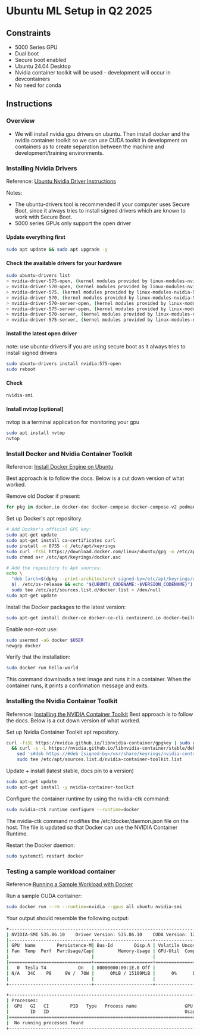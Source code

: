 # Ubuntu ML Setup in Q2 2025

## Constraints
- 5000 Series GPU
- Dual boot
- Secure boot enabled
- Ubuntu 24.04 Desktop
- Nvidia container toolkit will be used - development will occur in devcontainers
 - No need for conda  
  
## Instructions

### Overview

- We will install nvidia gpu drivers on ubuntu. Then install docker and the nvidia container toolkit so we can use CUDA toolkit in development on containers as to create separation between the machine and development/training environments.

### Installing Nvidia Drivers

Reference: [Ubuntu Nvidia Driver Instructions](https://documentation.ubuntu.com/server/how-to/graphics/install-nvidia-drivers/)

Notes:
- The ubuntu-drivers tool is recommended if your computer uses Secure Boot, since it always tries to install signed drivers which are known to work with Secure Boot.
- 5000 series GPUs only support the open driver

#### Update everything first

```sh
sudo apt update && sudo apt upgrade -y
```

#### Check the available drivers for your hardware

```sh
sudo ubuntu-drivers list
> nvidia-driver-575-open, (kernel modules provided by linux-modules-nvidia-575-open-generic-hwe-24.04)
> nvidia-driver-570-open, (kernel modules provided by linux-modules-nvidia-570-open-generic-hwe-24.04)
> nvidia-driver-575, (kernel modules provided by linux-modules-nvidia-575-generic-hwe-24.04)
> nvidia-driver-570, (kernel modules provided by linux-modules-nvidia-570-generic-hwe-24.04)
> nvidia-driver-570-server-open, (kernel modules provided by linux-modules-nvidia-570-server-open-generic-hwe-24.04)
> nvidia-driver-575-server-open, (kernel modules provided by linux-modules-nvidia-575-server-open-generic-hwe-24.04)
> nvidia-driver-570-server, (kernel modules provided by linux-modules-nvidia-570-server-generic-hwe-24.04)
> nvidia-driver-575-server, (kernel modules provided by linux-modules-nvidia-575-server-generic-hwe-24.04)
```

#### Install the latest open driver

note: use ubuntu-drivers if you are using secure boot as it always tries to install signed drivers 

```sh
sudo ubuntu-drivers install nvidia:575-open
sudo reboot
```

#### Check

```sh
nvidia-smi
```
#### Install nvtop [optional]

nvtop is a terminal application for monitoring your gpu

```sh
sudo apt install nvtop
nvtop
```

### Install Docker and Nvidia Container Toolkit

Reference: [Install Docker Engine on Ubuntu](https://docs.docker.com/engine/install/ubuntu/)

Best approach is to follow the docs. Below is a cut down version of what worked.

Remove old Docker if present:
```sh
for pkg in docker.io docker-doc docker-compose docker-compose-v2 podman-docker containerd runc; do sudo apt-get remove $pkg; done
```

Set up Docker's apt repository.

```sh
# Add Docker's official GPG key:
sudo apt-get update
sudo apt-get install ca-certificates curl
sudo install -m 0755 -d /etc/apt/keyrings
sudo curl -fsSL https://download.docker.com/linux/ubuntu/gpg -o /etc/apt/keyrings/docker.asc
sudo chmod a+r /etc/apt/keyrings/docker.asc

# Add the repository to Apt sources:
echo \
  "deb [arch=$(dpkg --print-architecture) signed-by=/etc/apt/keyrings/docker.asc] https://download.docker.com/linux/ubuntu \
  $(. /etc/os-release && echo "${UBUNTU_CODENAME:-$VERSION_CODENAME}") stable" | \
  sudo tee /etc/apt/sources.list.d/docker.list > /dev/null
sudo apt-get update
```

Install the Docker packages to the latest version:
```sh
sudo apt-get install docker-ce docker-ce-cli containerd.io docker-buildx-plugin docker-compose-plugin
```

Enable non-root use:

```sh
sudo usermod -aG docker $USER
newgrp docker
```

Verify that the installation:

```sh
sudo docker run hello-world
```
This command downloads a test image and runs it in a container. When the container runs, it prints a confirmation message and exits.

### Installing the Nvidia Container Toolkit

Reference: [Installing the NVIDIA Container Toolkit](https://docs.nvidia.com/datacenter/cloud-native/container-toolkit/latest/install-guide.html)
Best approach is to follow the docs. Below is a cut down version of what worked.

Set up Nvidia Container Toolkit apt repository.
```sh
curl -fsSL https://nvidia.github.io/libnvidia-container/gpgkey | sudo gpg --dearmor -o /usr/share/keyrings/nvidia-container-toolkit-keyring.gpg \
  && curl -s -L https://nvidia.github.io/libnvidia-container/stable/deb/nvidia-container-toolkit.list | \
    sed 's#deb https://#deb [signed-by=/usr/share/keyrings/nvidia-container-toolkit-keyring.gpg] https://#g' | \
    sudo tee /etc/apt/sources.list.d/nvidia-container-toolkit.list
```

Update + install (latest stable, docs pin to a version)
```sh
sudo apt-get update
sudo apt-get install -y nvidia-container-toolkit
```

Configure the container runtime by using the nvidia-ctk command:
```sh
sudo nvidia-ctk runtime configure --runtime=docker
```

The nvidia-ctk command modifies the /etc/docker/daemon.json file on the host. The file is updated so that Docker can use the NVIDIA Container Runtime.

Restart the Docker daemon:
```sh
sudo systemctl restart docker
```
### Testing a sample workload container

Reference:[Running a Sample Workload with Docker](https://docs.nvidia.com/datacenter/cloud-native/container-toolkit/latest/sample-workload.html)

Run a sample CUDA container:
```sh
sudo docker run --rm --runtime=nvidia --gpus all ubuntu nvidia-smi
```

Your output should resemble the following output:
```sh
+-----------------------------------------------------------------------------+
| NVIDIA-SMI 535.86.10    Driver Version: 535.86.10    CUDA Version: 12.2     |
|-------------------------------+----------------------+----------------------+
| GPU  Name        Persistence-M| Bus-Id        Disp.A | Volatile Uncorr. ECC |
| Fan  Temp  Perf  Pwr:Usage/Cap|         Memory-Usage | GPU-Util  Compute M. |
|                               |                      |               MIG M. |
|===============================+======================+======================|
|   0  Tesla T4            On   | 00000000:00:1E.0 Off |                    0 |
| N/A   34C    P8     9W /  70W |      0MiB / 15109MiB |      0%      Default |
|                               |                      |                  N/A |
+-------------------------------+----------------------+----------------------+

+-----------------------------------------------------------------------------+
| Processes:                                                                  |
|  GPU   GI   CI        PID   Type   Process name                  GPU Memory |
|        ID   ID                                                   Usage      |
|=============================================================================|
|  No running processes found                                                 |
+-----------------------------------------------------------------------------+
```

